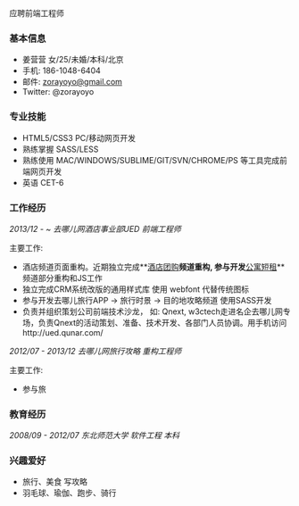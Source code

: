 应聘前端工程师

### 基本信息

* 姜营营 女/25/未婚/本科/北京
* 手机: 186-1048-6404
* 邮件: zorayoyo@gmail.com
* Twitter: @zorayoyo

### 专业技能

* HTML5/CSS3 PC/移动网页开发
* 熟练掌握 SASS/LESS
* 熟练使用 MAC/WINDOWS/SUBLIME/GIT/SVN/CHROME/PS 等工具完成前端网页开发
* 英语 CET-6

### 工作经历

*2013/12 - ~ 去哪儿网酒店事业部UED 前端工程师*

主要工作:
* 酒店频道页面重构。近期独立完成**[酒店团购](http://tuan.hotel.qunar.com/)**频道重构, 参与开发**[公寓短租](http://duanzu.qunar.com/)**频道部分重构和JS工作
* 独立完成CRM系统改版的通用样式库 使用 webfont 代替传统图标
* 参与开发去哪儿旅行APP -> 旅行时景 -> 目的地攻略频道 使用SASS开发
* 负责并组织策划公司前端技术沙龙， 如: Qnext, w3ctech走进名企去哪儿网专场，负责Qnext的活动策划、准备、技术开发、各部门人员协调。用手机访问http://ued.qunar.com/

 
*2012/07 - 2013/12 去哪儿网旅行攻略 重构工程师*

主要工作:
* 参与旅



### 教育经历

*2008/09 - 2012/07 东北师范大学 软件工程 本科*


### 兴趣爱好

* 旅行、美食 写攻略
* 羽毛球、瑜伽、跑步、骑行

